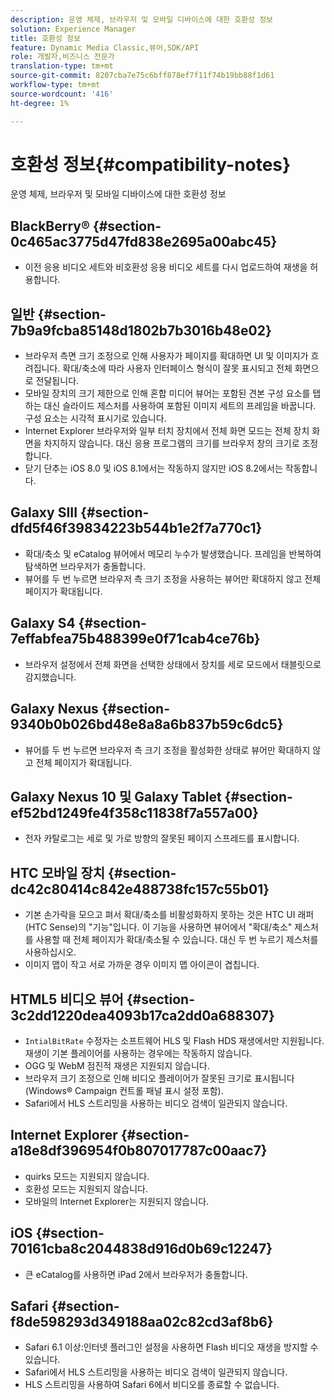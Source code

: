 ```yaml
---
description: 운영 체제, 브라우저 및 모바일 디바이스에 대한 호환성 정보
solution: Experience Manager
title: 호환성 정보
feature: Dynamic Media Classic,뷰어,SDK/API
role: 개발자,비즈니스 전문가
translation-type: tm+mt
source-git-commit: 8207cba7e75c6bff878ef7f11f74b19bb88f1d61
workflow-type: tm+mt
source-wordcount: '416'
ht-degree: 1%

---
```


# 호환성 정보{#compatibility-notes}

<!-- Updated April 06, 2021 from https://wiki.corp.adobe.com/pages/viewpage.action?spaceKey=scene7qa&title=s7Viewers%2C+S7SDK%2C+S7OnDemand+Release+Notes - Contact is Sasha -->

운영 체제, 브라우저 및 모바일 디바이스에 대한 호환성 정보

## BlackBerry® {#section-0c465ac3775d47fd838e2695a00abc45}

* 이전 응용 비디오 세트와 비호환성 응용 비디오 세트를 다시 업로드하여 재생을 허용합니다.

## 일반 {#section-7b9a9fcba85148d1802b7b3016b48e02}

* 브라우저 측면 크기 조정으로 인해 사용자가 페이지를 확대하면 UI 및 이미지가 흐려집니다. 확대/축소에 따라 사용자 인터페이스 형식이 잘못 표시되고 전체 화면으로 전달됩니다.
* 모바일 장치의 크기 제한으로 인해 혼합 미디어 뷰어는 포함된 견본 구성 요소를 탭하는 대신 슬라이드 제스처를 사용하여 포함된 이미지 세트의 프레임을 바꿉니다. 구성 요소는 시각적 표시기로 있습니다.
* Internet Explorer 브라우저와 일부 터치 장치에서 전체 화면 모드는 전체 장치 화면을 차지하지 않습니다. 대신 응용 프로그램의 크기를 브라우저 창의 크기로 조정합니다.
* 닫기 단추는 iOS 8.0 및 iOS 8.1에서는 작동하지 않지만 iOS 8.2에서는 작동합니다.

## Galaxy SIII {#section-dfd5f46f39834223b544b1e2f7a770c1}

* 확대/축소 및 eCatalog 뷰어에서 메모리 누수가 발생했습니다. 프레임을 반복하여 탐색하면 브라우저가 충돌합니다.
* 뷰어를 두 번 누르면 브라우저 측 크기 조정을 사용하는 뷰어만 확대하지 않고 전체 페이지가 확대됩니다.

## Galaxy S4 {#section-7effabfea75b488399e0f71cab4ce76b}

* 브라우저 설정에서 전체 화면을 선택한 상태에서 장치를 세로 모드에서 태블릿으로 감지했습니다.

## Galaxy Nexus {#section-9340b0b026bd48e8a8a6b837b59c6dc5}

* 뷰어를 두 번 누르면 브라우저 측 크기 조정을 활성화한 상태로 뷰어만 확대하지 않고 전체 페이지가 확대됩니다.

## Galaxy Nexus 10 및 Galaxy Tablet {#section-ef52bd1249fe4f358c11838f7a557a00}

* 전자 카탈로그는 세로 및 가로 방향의 잘못된 페이지 스프레드를 표시합니다.

## HTC 모바일 장치 {#section-dc42c80414c842e488738fc157c55b01}

* 기본 손가락을 모으고 펴서 확대/축소를 비활성화하지 못하는 것은 HTC UI 래퍼(HTC Sense)의 &quot;기능&quot;입니다. 이 기능을 사용하면 뷰어에서 &quot;확대/축소&quot; 제스처를 사용할 때 전체 페이지가 확대/축소될 수 있습니다. 대신 두 번 누르기 제스처를 사용하십시오.
* 이미지 맵이 작고 서로 가까운 경우 이미지 맵 아이콘이 겹칩니다.

## HTML5 비디오 뷰어 {#section-3c2dd1220dea4093b17ca2dd0a688307}

* `IntialBitRate` 수정자는 소프트웨어 HLS 및 Flash HDS 재생에서만 지원됩니다. 재생이 기본 플레이어를 사용하는 경우에는 작동하지 않습니다.
* OGG 및 WebM 점진적 재생은 지원되지 않습니다.
* 브라우저 크기 조정으로 인해 비디오 플레이어가 잘못된 크기로 표시됩니다(Windows® Campaign 컨트롤 패널 표시 설정 포함).
* Safari에서 HLS 스트리밍을 사용하는 비디오 검색이 일관되지 않습니다.

## Internet Explorer {#section-a18e8df396954f0b807017787c00aac7}

* quirks 모드는 지원되지 않습니다.
* 호환성 모드는 지원되지 않습니다.
* 모바일의 Internet Explorer는 지원되지 않습니다.

## iOS {#section-70161cba8c2044838d916d0b69c12247}

* 큰 eCatalog를 사용하면 iPad 2에서 브라우저가 충돌합니다.

## Safari {#section-f8de598293d349188aa02c82cd3af8b6}

* Safari 6.1 이상:인터넷 플러그인 설정을 사용하면 Flash 비디오 재생을 방지할 수 있습니다.
* Safari에서 HLS 스트리밍을 사용하는 비디오 검색이 일관되지 않습니다.
* HLS 스트리밍을 사용하여 Safari 6에서 비디오를 종료할 수 없습니다.

